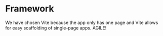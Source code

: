 # Framework

We have chosen Vite because the app only has one page and Vite allows for easy scaffolding of single-page apps. AGILE!
